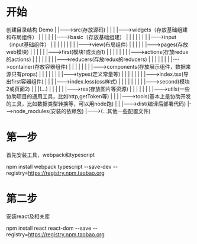 # 开始
创建目录结构
Demo
	|
	|--->src(存放源码)
	|			|
	|			|--->widgets（存放基础组建和布局组件）
	|     |				|
	|			|				|--->basic（存放基础组建）
	|			|				|     |
	|			|				|     |--->input（input基础组件）
	|			|				|
	|			|				|
	|			|				|--->view(布局组件)
	|			|
	|			|
	|			|--->pages(存放web模块)
	|			|				|
	|			|				|--->first(模块1或页面1)
	|			|				|				|
	|			|				|				|--->actions(存放redux的actions)
	|			|				|				|
	|			|				|				|--->reducers(存放redux的reducers)
	|			|				|				|
	|			|				|				|--->container(存放容器组件)
	|			|				|				|
	|			|				|				|--->components(存放展示组件，数据来源只有props)
	|			|				|				|
	|			|				|				|--->types(定义常量等)
	|			|				|				|
	|			|				|				|--->index.tsx(导出first容器组件)
	|			|				|				|--->index.less(css样式)
	|			|				|
	|			|				|
	|			|				|--->second(模块2或页面2)
	|			|				|(...)
	|			|
	|			|
	|			|--->res(存放图片等资源)
	|			|
	|			|
	|			|
	|			|--->utils(一些协助项目的通用工具，比如http,getToken等)
	|
	|
	|
	|--->tools(基本上是协助开发的工具，比如数据类型转换等，可以用node跑)
	|
	|
	|--->dist(编译后部署代码)
	|--->node_modules(安装的依赖包)
	|--->(...其他一些配置文件)
# 第一步
首先安装工具，webpack和typescript

npm install webpack typescript --save-dev --registry=https://registry.npm.taobao.org
# 第二步
安装react及相关库

npm install react react-dom --save --registry=https://registry.npm.taobao.org